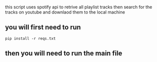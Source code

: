 this script uses spotify api to retrive all playlist tracks 
then search for the tracks on youtube and downlaod them to the local machine 
## you will first need to run 
```
pip install -r reqs.txt

````
## then you will need to run the main file 
